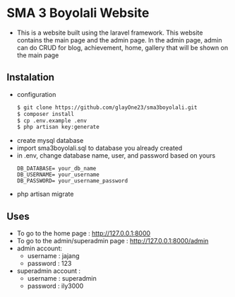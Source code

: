 # SMA 3 Boyolali Website
- This is a website built using the laravel framework. This website contains the main page and the admin page.  In the admin page, admin can do CRUD for blog, achievement, home, gallery that will be shown on the main page

## Instalation
- configuration
    ```bash
    $ git clone https://github.com/glayOne23/sma3boyolali.git
    $ composer install
    $ cp .env.example .env
    $ php artisan key:generate
    ```
- create mysql database
- import sma3boyolali.sql to database you already created
- in .env, change database name, user, and password based on yours 
    ```
    DB_DATABASE= your_db_name
    DB_USERNAME= your_username
    DB_PASSWORD= your_username_password
    ```
- php artisan migrate
## Uses
- To go to the home page : http://127.0.0.1:8000
- To go to the admin/superadmin page : http://127.0.0.1:8000/admin
- admin account: 
    - username : jajang 
    - password : 123 
- superadmin account :
    - username : superadmin
    - password : ily3000